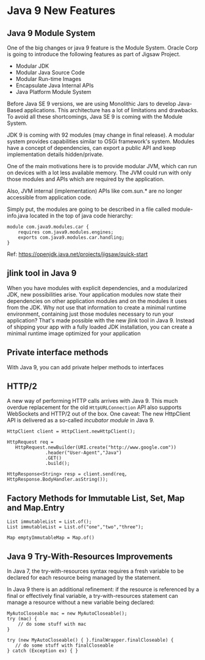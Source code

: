 # Java 9 New Features

## Java 9 Module System
One of the big changes or java 9 feature is the Module System. Oracle Corp is going to introduce the following features as part of Jigsaw Project.

* Modular JDK
* Modular Java Source Code
* Modular Run-time Images
* Encapsulate Java Internal APIs
* Java Platform Module System

Before Java SE 9 versions, we are using Monolithic Jars to develop Java-Based applications. This architecture has a lot of limitations and drawbacks. To avoid all these shortcomings, Java SE 9 is coming with the Module System.

JDK 9 is coming with 92 modules (may change in final release).
A modular system provides capabilities similar to OSGi framework's system. Modules have a concept of dependencies, can export a public API and keep implementation details hidden/private.

One of the main motivations here is to provide modular JVM, which can run on devices with a lot less available memory. The JVM could run with only those modules and APIs which are required by the application. 

Also, JVM internal (implementation) APIs like com.sun.* are no longer accessible from application code.

Simply put, the modules are going to be described in a file called module-info.java located in the top of java code hierarchy:

```
module com.java9.modules.car {
    requires com.java9.modules.engines;
    exports com.java9.modules.car.handling;
}
```
Ref: 
https://openjdk.java.net/projects/jigsaw/quick-start

## jlink tool in Java 9
When you have modules with explicit dependencies, and a modularized JDK, new possibilities arise. Your application modules now state their dependencies on other application modules and on the modules it uses from the JDK. Why not use that information to create a minimal runtime environment, containing just those modules necessary to run your application? That's made possible with the new jlink tool in Java 9. Instead of shipping your app with a fully loaded JDK installation, you can create a minimal runtime image optimized for your application

## Private interface methods
With Java 9, you can add private helper methods to interfaces

## HTTP/2
A new way of performing HTTP calls arrives with Java 9. This much overdue replacement for the old `HttpURLConnection` API also supports WebSockets and HTTP/2 out of the box. One caveat: The new HttpClient API is delivered as a so-called _incubator module_ in Java 9. 

```
HttpClient client = HttpClient.newHttpClient();

HttpRequest req =
   HttpRequest.newBuilder(URI.create("http://www.google.com"))
              .header("User-Agent","Java")
              .GET()
              .build();

HttpResponse<String> resp = client.send(req, HttpResponse.BodyHandler.asString());
```

## Factory Methods for Immutable List, Set, Map and Map.Entry
```
List immutableList = List.of();
List immutableList = List.of("one","two","three");

Map emptyImmutableMap = Map.of()
```

## Java 9 Try-With-Resources Improvements
In Java 7, the try-with-resources syntax requires a fresh variable to be declared for each resource being managed by the statement.

In Java 9 there is an additional refinement: if the resource is referenced by a final or effectively final variable, a try-with-resources statement can manage a resource without a new variable being declared:

```
MyAutoCloseable mac = new MyAutoCloseable();
try (mac) {
    // do some stuff with mac
}
  
try (new MyAutoCloseable() { }.finalWrapper.finalCloseable) {
   // do some stuff with finalCloseable
} catch (Exception ex) { }
```
